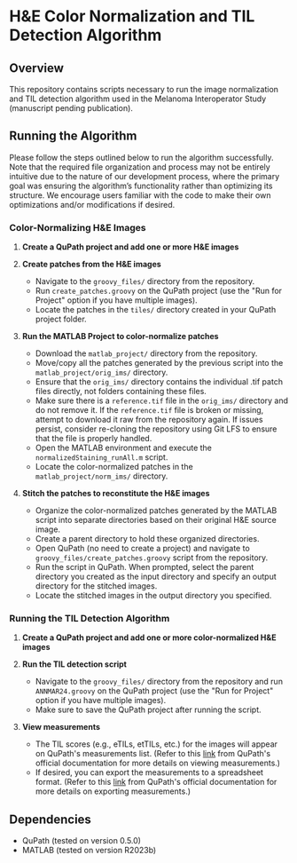 # H&E Color Normalization and TIL Detection Algorithm

## Overview
This repository contains scripts necessary to run the image normalization and TIL detection algorithm used in the Melanoma Interoperator Study (manuscript pending publication).

## Running the Algorithm
Please follow the steps outlined below to run the algorithm successfully. Note that the required file organization and process may not be entirely intuitive due to the nature of our development process, where the primary goal was ensuring the algorithm’s functionality rather than optimizing its structure. We encourage users familiar with the code to make their own optimizations and/or modifications if desired. 

### Color-Normalizing H&E Images

1. **Create a QuPath project and add one or more H&E images**

2. **Create patches from the H&E images**
   - Navigate to the `groovy_files/` directory from the repository.
   - Run `create_patches.groovy` on the QuPath project (use the "Run for Project" option if you have multiple images).
   - Locate the patches in the `tiles/` directory created in your QuPath project folder.

3. **Run the MATLAB Project to color-normalize patches**
   - Download the `matlab_project/` directory from the repository.
   - Move/copy all the patches generated by the previous script into the `matlab_project/orig_ims/` directory.
   - Ensure that the `orig_ims/` directory contains the individual .tif patch files directly, not folders containing these files.
   - Make sure there is a `reference.tif` file in the `orig_ims/` directory and do not remove it. If the `reference.tif` file is broken or missing, attempt to download it raw from the repository again. If issues persist, consider re-cloning the repository using Git LFS to ensure that the file is properly handled.
   - Open the MATLAB environment and execute the `normalizedStaining_runAll.m` script.
   - Locate the color-normalized patches in the `matlab_project/norm_ims/` directory.

4. **Stitch the patches to reconstitute the H&E images**
   - Organize the color-normalized patches generated by the MATLAB script into separate directories based on their original H&E source image.
   - Create a parent directory to hold these organized directories.
   - Open QuPath (no need to create a project) and navigate to `groovy_files/create_patches.groovy` script from the repository.
   - Run the script in QuPath. When prompted, select the parent directory you created as the input directory and specify an output directory for the stitched images.
   - Locate the stitched images in the output directory you specified.

### Running the TIL Detection Algorithm

1. **Create a QuPath project and add one or more color-normalized H&E images**

2. **Run the TIL detection script**
   - Navigate to the `groovy_files/` directory from the repository and run `ANNMAR24.groovy` on the QuPath project (use the "Run for Project" option if you have multiple images).
   - Make sure to save the QuPath project after running the script.

3. **View measurements**
   - The TIL scores (e.g., eTILs, etTILs, etc.) for the images will appear on QuPath's measurements list. (Refer to this [link](https://qupath.readthedocs.io/en/latest/docs/concepts/measurements.html) from QuPath's official documentation for more details on viewing measurements.)
   - If desired, you can export the measurements to a spreadsheet format. (Refer to this [link](https://qupath.readthedocs.io/en/stable/docs/tutorials/exporting_measurements.html) from QuPath's official documentation for more details on exporting measurements.)

## Dependencies
- QuPath (tested on version 0.5.0)
- MATLAB (tested on version R2023b)
